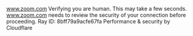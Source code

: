 www.zoom.com
Verifying you are human. This may take a few seconds.
www.zoom.com needs to review the security of your connection before proceeding.
Ray ID: 8bff79a9acfe67fa
Performance & security by Cloudflare